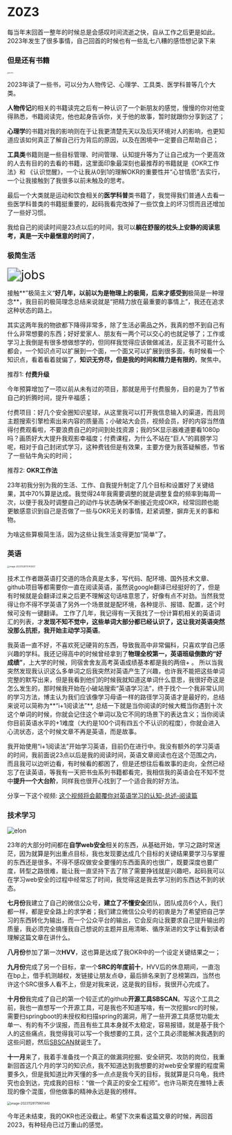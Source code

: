 # Z0Z3

每当年末回首一整年的时候总是会感叹时间流逝之快，自从工作之后更是如此。2023年发生了很多事情，自己回首的时候也有一些乱七八糟的感悟想记录下来



### 								但是还有书籍

<img src="https://p.ipic.vip/w2ts8y.jpg" alt="books" style="zoom:25%;" />

2023年读了一些书，可以分为人物传记、心理学、工具类、医学科普等几个大类。

**人物传记**的相关的书籍读完之后有一种认识了一个新朋友的感觉，慢慢的你对他变得熟悉，书籍阅读完，他也起身告诉你，关于他的故事，暂时就跟你分享到这了；

**心理学**的书籍对我的影响则在于让我更清楚先天以及后天环境对人的影响，也更知道应该如何真正了解自己行为背后的原因，以及在困境中一定要自己帮助自己；

**工具类**书籍则是一些目标管理、时间管理、认知提升等为了让自己成为一个更高效的人去有目的的去看的书籍，这里面印象最深刻也最推荐的书籍就是《OKR工作法》和 《认识觉醒》，一个让我从0到1的理解OKR的重要性并“心甘情愿”去实行，一个让我接触到了我很多以前未触及的思考。

最后一个大类就是运动和饮食相关的**医学科普**类书籍了，我觉得我们普通人去看一些医学科普类的书籍挺重要的，起码我看完改掉了一些饮食上的坏习惯而且还增加了一些好习惯。

我给自己的阅读时间是23点以后的时间，我可以**躺在舒服的枕头上安静的阅读思考，真是一天中最惬意的时间了**，



### 								极简生活

<img src="https://p.ipic.vip/on3bi8.jpg" alt="jobs" style="zoom:200%;" />

接触**”极简主义“**好几年，以前以为是物理上的极简，后来才感受到**极简是一种理念**，我目前的极简理念总结来说就是“把精力放在最重要的事情上”，我还在追求这种状态的路上。

其实这两年我的物欲都下降得非常多，除了生活必需品之外，我真的想不到自己有什么非常想要的东西；好好爱家人、朋友有一两个可以交心的也就足够了；工作或学习上我倒是有很多想做想学的，但同样我觉得应该做做减法，反正我不可能什么都会，一个知识点可以扩展到一个面，一个面又可以扩展到很多面，有时候看一个知识点，看着看着就偏了，**知识无穷尽，但是我的时间和精力是有限的**，聚焦中。

推荐1: **付费升级**

​	今年预算增加了一项以前从未有过的项目，那就是用于付费服务，目的是为了节省自己的折腾时间，提升辛福感；

​	付费项目：好几个安全圈知识星球，从这里我可以打开我信息输入的渠道，而且同主题搜索引擎检索出来内容的质量高；小破站大会员，视频会员，好的内容当然值得付费观看啦，不要浪费自己的时间到处找资源；我的5K显示器难道要看1080p吗？画质好大大提升我观影幸福度；付费课程，为什么不站在“巨人”的肩膀学习呢，相对于自己封闭式学习，这种费钱但是有效果，主要方便为我答疑解惑，节省了一些钻牛角尖的时间；

推荐2: **OKR工作法**

​	23年初我分别为我的生活、工作、自我提升制定了几个目标和设置好了关键结果，其中70%算是达成。我觉得24年我需要调整的就是调整复盘的频率到每周一次，以便于我及时调整自己的动作与状态确保不断接近完成OKR，经常回顾也能更敏感意识到自己是否做了一些与OKR无关的事情，赶紧调整，摒弃无关的事和物。

为啥这些算极简生活，因为这些让我生活变得更加“简单”了。



### 									英语

<img src="https://p.ipic.vip/wbzglf.png" alt="image-20231128175743937" style="zoom: 33%;" />

技术工作者跟英语打交道的场合真是太多，写代码、配环境、国外技术文章、github项目等都需要你一直在阅读英语，虽然说google翻译已经挺好的了，但是有时候就是会翻译过来之后更不理解这句话啥意思了，好像有点不对劲。当然我觉得让你不得不学英语了另外一个场景就是配环境，各种提示、报错、配置，这个时候可没有一键翻译。 工作了几年，我记得有一天我找了一份计算机相关的英语词汇的列表，才**发现不知不觉中，这些单词大部分都已经认识了，这让我对英语突然没那么抗拒，我开始主动学习英语**。

我英语一直不好，不喜欢死记硬背的东西，导致我高中非常偏科，只喜欢学自己感兴趣的学科。我还记得高中的时候曾经拿到了**物理全校第一，英语班级倒数的“好成绩”**，上大学的时候，同宿舍舍友高考英语成绩基本都是我的两倍+ 。 所以当我突然发现我认识这么多单词之后我突然对英语产生了兴趣，也许我不能把这些单词完整的默写出来，但是我看到他们的时候我就知道这单词什么意思，我很好奇这是怎么发生的，那时候我开始在小破站搜索“英语学习法”，终于找个一个我非常认同的学习方法，博主认为我们应该像学习母语一样的路径学习英语才是最好的，总结来说可以简称为**“i+1阅读法”**, 总结一下就是当你阅读的时候大概当你遇到十次这个单词的时候，你就会记住这个单词以及它不同的场景下的表达含义；当你阅读你目前英语水平的+1难度（大约是100个词有四五个不认识的程度），你就会进入心流状态，这个时候文章不再是英语，而是故事。

我开始使用“i+1阅读法”开始学习英语，目前仍在进行中。我没有额外的学习英语的时间，我前面说23点以后是我的阅读时间，英语文章阅读也在这个范围之内，而且我可以边听边看，有时候看的都困了，但是还想往后看故事的走向，全然已经忘了在读英语，等我有一天把书虫系列书籍都看完，我相信我的英语会在不知不觉中**提升一个大台阶**，同样我也很开心找到了一个适合我的好方法。

分享一下这个视频:  [这个视频将会颠覆你对英语学习的认知-总述-阅读篇](https://www.bilibili.com/video/BV1aD4y127GE/?spm_id_from=333.999.0.0&vd_source=fd882edc3ec498e4d9e141633a386041)



### 									技术学习

![elon](https://p.ipic.vip/czo1bn.jpg)

23年的大部分时间都在**自学web安全**相关的东西，从基础开始，学习之路时常迷茫，因为就算是列出重点目标，我也发现要达成几个目标的关键结果要学习与掌握的东西还是很多。不得不感叹做安全要懂的东西面真的也很广，既要深度也要广度，转型之路很难，能让我一直坚持下去了除了需要挣钱就是兴趣吧，起码我可以在学习web安全的过程中经常忘了时间，我觉得这是我去学习别的东西达不到的状态。

**七月份**我建立了自己的微信公众号，**建立了不懂安全**团队，团队成员6个人，我们都一样，都是安全路上的求学者；我们建立微信公众号的初衷是为了希望把自己学习的东西转化为输出，而一个公众平台的输出，它会反向让我要求自己提升输出的质量，我必须完全搞懂我自己想说的主题并且用清晰、循序渐进的文字让看到读者理解这篇文章在讲什么。

**八月份**参加了第一次**HVV**，这也算是达成了我OKR中的一个设定关键结果之一；

**九月份**完成了另一个目标，拿一个**SRC的年度前十**，HVV后的休息期间，一直泡在bp上，借手机测越权，发链接让朋友点😅，最后排名来到了总榜第四，当然也许这个SRC很多人看不上，但是对我来说，这是我的目标，我很开心完成了。

**十月份**我完成了自己的第一个较正式的github**开源工具SBSCAN**。写这个工具之前，我也一直想写一个开源工具，可是我也不知道写啥，有一次挖掘src的时候，需要扫springboot的未授权和扫描spring的漏洞，用了一些开源工具感觉功能太单一、有的有不少误报，而且有些工具本身就不太稳定，容易报错，就是基于我个人的这些痛点，我觉得我可以写一个我想要的工具，这个工具必须能解决我遇到的这些问题，然后[SBSCAN](https://github.com/sule01u/SBSCAN)就诞生了。

**十一月**来了，我着手准备找一个真正的做漏洞挖掘、安全研究、攻防的岗位，我重新回首这几个月的学习的知识点，我不知道达到我想要的对web安全掌握的程度需要多久，但是我知道比昨天懂的多一点点是我今天的目标，我就算是只乌龟，我终究也会到达，完成我的目标：“做一个真正的安全工程师”。也许马斯克在推特上表现的像个混蛋，但他做事的精神永远是我的榜样。





<img src="https://p.ipic.vip/c35pd9.png" alt="image-20231128175901440" style="zoom:50%;" />

今年还未结束，我的OKR也还没截止。希望下次来看这篇文章的时候，再回首2023，有种轻舟已过万重山的感觉。